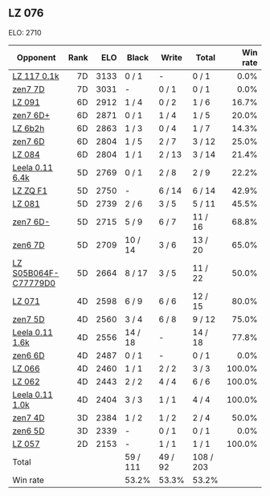 ## LZ 076 ##

ELO: 2710

Opponent | Rank | ELO | Black | Write | Total | Win rate
---------|-----:|----:|-------|-------|-------|-------:
[LZ 117 0.1k](LZ%20117%200.1k.md) | 7D | 3133 | 0 / 1 | - | 0 / 1 | 0.0%
[zen7 7D](zen7%207D.md) | 7D | 3031 | - | 0 / 1 | 0 / 1 | 0.0%
[LZ 091](LZ%20091.md) | 6D | 2912 | 1 / 4 | 0 / 2 | 1 / 6 | 16.7%
[zen7 6D+](zen7%206D+.md) | 6D | 2871 | 0 / 1 | 1 / 4 | 1 / 5 | 20.0%
[LZ 6b2h](LZ%206b2h.md) | 6D | 2863 | 1 / 3 | 0 / 4 | 1 / 7 | 14.3%
[zen7 6D](zen7%206D.md) | 6D | 2804 | 1 / 5 | 2 / 7 | 3 / 12 | 25.0%
[LZ 084](LZ%20084.md) | 6D | 2804 | 1 / 1 | 2 / 13 | 3 / 14 | 21.4%
[Leela 0.11 6.4k](Leela%200.11%206.4k.md) | 5D | 2769 | 0 / 1 | 2 / 8 | 2 / 9 | 22.2%
[LZ ZQ F1](LZ%20ZQ%20F1.md) | 5D | 2750 | - | 6 / 14 | 6 / 14 | 42.9%
[LZ 081](LZ%20081.md) | 5D | 2739 | 2 / 6 | 3 / 5 | 5 / 11 | 45.5%
[zen7 6D-](zen7%206D-.md) | 5D | 2715 | 5 / 9 | 6 / 7 | 11 / 16 | 68.8%
[zen6 7D](zen6%207D.md) | 5D | 2709 | 10 / 14 | 3 / 6 | 13 / 20 | 65.0%
[LZ S05B064F-C77779D0](LZ%20S05B064F-C77779D0.md) | 5D | 2664 | 8 / 17 | 3 / 5 | 11 / 22 | 50.0%
[LZ 071](LZ%20071.md) | 4D | 2598 | 6 / 9 | 6 / 6 | 12 / 15 | 80.0%
[zen7 5D](zen7%205D.md) | 4D | 2560 | 3 / 4 | 6 / 8 | 9 / 12 | 75.0%
[Leela 0.11 1.6k](Leela%200.11%201.6k.md) | 4D | 2556 | 14 / 18 | - | 14 / 18 | 77.8%
[zen6 6D](zen6%206D.md) | 4D | 2487 | 0 / 1 | - | 0 / 1 | 0.0%
[LZ 066](LZ%20066.md) | 4D | 2460 | 1 / 1 | 2 / 2 | 3 / 3 | 100.0%
[LZ 062](LZ%20062.md) | 4D | 2443 | 2 / 2 | 4 / 4 | 6 / 6 | 100.0%
[Leela 0.11 1.0k](Leela%200.11%201.0k.md) | 4D | 2404 | 3 / 3 | 1 / 1 | 4 / 4 | 100.0%
[zen7 4D](zen7%204D.md) | 3D | 2384 | 1 / 2 | 1 / 2 | 2 / 4 | 50.0%
[zen6 5D](zen6%205D.md) | 3D | 2339 | - | 0 / 1 | 0 / 1 | 0.0%
[LZ 057](LZ%20057.md) | 2D | 2153 | - | 1 / 1 | 1 / 1 | 100.0%
Total | | | 59 / 111 | 49 / 92 | 108 / 203 | 
Win rate| | | 53.2% | 53.3% | 53.2% | 
